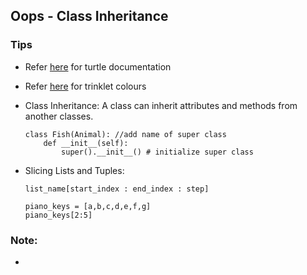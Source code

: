 
## Oops -  Class Inheritance

### Tips
- Refer [here](https://docs.python.org/3/library/turtle.html) for turtle documentation
- Refer [here](https://trinket.io/docs/colors) for trinklet colours
    
- Class Inheritance: A class can inherit attributes and methods from another classes.
    ```
    class Fish(Animal): //add name of super class
        def __init__(self):
            super().__init__() # initialize super class 
    ```
- Slicing Lists and Tuples:

    ```list_name[start_index : end_index : step] ```


    ```
    piano_keys = [a,b,c,d,e,f,g]
    piano_keys[2:5]
    ```

### Note: 
- 
